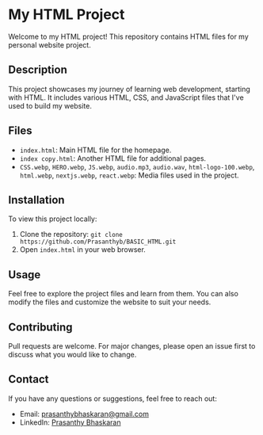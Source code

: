 # My HTML Project

Welcome to my HTML project! This repository contains HTML files for my personal website project.

## Description

This project showcases my journey of learning web development, starting with HTML. It includes various HTML, CSS, and JavaScript files that I've used to build my website.

## Files

- `index.html`: Main HTML file for the homepage.
- `index copy.html`: Another HTML file for additional pages.
- `CSS.webp`, `HERO.webp`, `JS.webp`, `audio.mp3`, `audio.wav`, `html-logo-100.webp`, `html.webp`, `nextjs.webp`, `react.webp`: Media files used in the project.

## Installation

To view this project locally:

1. Clone the repository: `git clone https://github.com/Prasanthyb/BASIC_HTML.git`
2. Open `index.html` in your web browser.

## Usage

Feel free to explore the project files and learn from them. You can also modify the files and customize the website to suit your needs.

## Contributing

Pull requests are welcome. For major changes, please open an issue first to discuss what you would like to change.

## Contact

If you have any questions or suggestions, feel free to reach out:

- Email: prasanthybhaskaran@gmail.com
- LinkedIn: [Prasanthy Bhaskaran](https://www.linkedin.com/in/prasanthy-bhaskaran-74ab1b2a3/)
